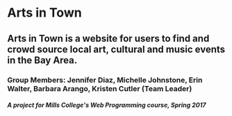 # Arts in Town

## Arts in Town is a website for users to find and crowd source local art, cultural and music events in the Bay Area.

### Group Members: Jennifer Diaz, Michelle Johnstone, Erin Walter, Barbara Arango, Kristen Cutler (Team Leader)

##### A project for Mills College's Web Programming course, Spring 2017
